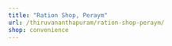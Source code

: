 ```yaml
---
title: "Ration Shop, Peraym"
url: /thiruvananthapuram/ration-shop-peraym/
shop: convenience
---
```

